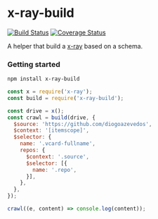# x-ray-build
[![Build Status](https://travis-ci.org/diogoazevedos/x-ray-build.svg?branch=master)](https://travis-ci.org/diogoazevedos/x-ray-build)
[![Coverage Status](https://coveralls.io/repos/github/diogoazevedos/x-ray-build/badge.svg)](https://coveralls.io/github/diogoazevedos/x-ray-build)

A helper that build a [x-ray](https://github.com/lapwinglabs/x-ray) based on a schema.

### Getting started

```sh
npm install x-ray-build
```

```js
const x = require('x-ray');
const build = require('x-ray-build');

const drive = x();
const crawl = build(drive, {
  $source: 'https://github.com/diogoazevedos',
  $context: '[itemscope]',
  $selector: {
    name: '.vcard-fullname',
    repos: {
      $context: '.source',
      $selector: [{
        name: '.repo',
      }],
    },
  },
});

crawl((e, content) => console.log(content));
```
